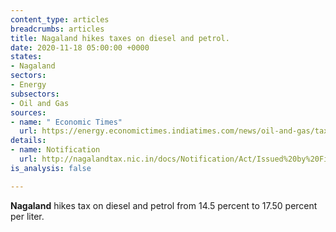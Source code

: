 ```yaml
---
content_type: articles
breadcrumbs: articles
title: Nagaland hikes taxes on diesel and petrol.
date: 2020-11-18 05:00:00 +0000
states:
- Nagaland
sectors:
- Energy
subsectors:
- Oil and Gas
sources:
- name: " Economic Times"
  url: https://energy.economictimes.indiatimes.com/news/oil-and-gas/tax-on-fuels-hiked-in-nagaland/79202597
details:
- name: Notification
  url: http://nagalandtax.nic.in/docs/Notification/Act/Issued%20by%20Finance%20Department/Petroleum/2020/Petro%20rate.jpg
is_analysis: false

---
```

**Nagaland** hikes tax on diesel and petrol from 14.5 percent to 17.50 percent per liter.